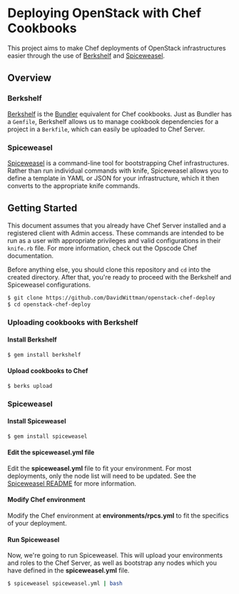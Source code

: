 # Deploying OpenStack with Chef Cookbooks
This project aims to make Chef deployments of OpenStack infrastructures easier through the use of [Berkshelf](http://berkshelf.com) and [Spiceweasel](https://github.com/mattray/spiceweasel).

## Overview

### Berkshelf
[Berkshelf](http://berkshelf.com/) is the [Bundler](http://gembundler.com/) equivalent for Chef cookbooks. Just as Bundler has a `Gemfile`, Berkshelf allows us to manage cookbook dependencies for a project in a `Berkfile`, which can easily be uploaded to Chef Server.

### Spiceweasel
[Spiceweasel](https:////github.com/mattray/spiceweasel) is a command-line tool for bootstrapping Chef infrastructures. Rather than run individual commands with knife, Spiceweasel allows you to define a template in YAML or JSON for your infrastructure, which it then converts to the appropriate knife commands.

## Getting Started
This document assumes that you already have Chef Server installed and a registered client with Admin access. These commands are intended to be run as a user with appropriate privileges and valid configurations in their `knife.rb` file. For more information, check out the Opscode Chef documentation.

Before anything else, you should clone this repository and `cd` into the created directory. After that, you're ready to proceed with the Berkshelf and Spiceweasel configurations.

``` bash
$ git clone https://github.com/DavidWittman/openstack-chef-deploy
$ cd openstack-chef-deploy
```

### Uploading cookbooks with Berkshelf
#### Install Berkshelf
``` bash
$ gem install berkshelf
```

#### Upload cookbooks to Chef
``` bash
$ berks upload
```

### Spiceweasel
#### Install Spiceweasel
``` bash
$ gem install spiceweasel
```

#### Edit the spiceweasel.yml file
Edit the **spiceweasel.yml** file to fit your environment. For most deployments, only the node list will need to be updated. See the [Spiceweasel README](https://github.com/mattray/spiceweasel#nodes) for more information.

#### Modify Chef environment
Modify the Chef environment at **environments/rpcs.yml** to fit the specifics of your deployment.

#### Run Spiceweasel
Now, we're going to run Spiceweasel. This will upload your environments and roles to the Chef Server, as well as bootstrap any nodes which you have defined in the **spiceweasel.yml** file.
``` bash
$ spiceweasel spiceweasel.yml | bash
```
